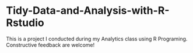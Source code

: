 # Tidy-Data-and-Analysis-with-R-Rstudio
This is a project I conducted during my Analytics class using R Programing. Constructive feedback are welcome!
